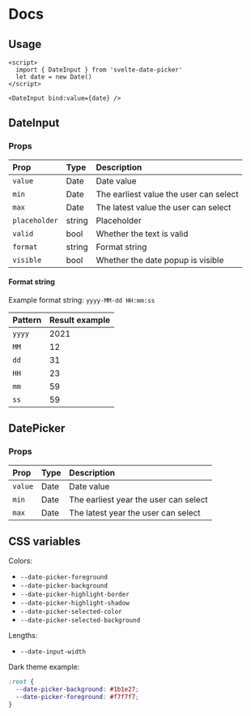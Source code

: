 # Docs

## Usage

```svelte
<script>
  import { DateInput } from 'svelte-date-picker'
  let date = new Date()
</script>

<DateInput bind:value={date} />
```

## DateInput

### Props

| Prop          | Type   | Description |
| :------------ | :----- | :---------- |
| `value`       | Date   | Date value |
| `min`         | Date   | The earliest value the user can select |
| `max`         | Date   | The latest value the user can select |
| `placeholder` | string | Placeholder |
| `valid`       | bool   | Whether the text is valid |
| `format`      | string | Format string |
| `visible`     | bool   | Whether the date popup is visible |


#### Format string

Example format string: `yyyy-MM-dd HH:mm:ss`

| Pattern    | Result example
| :--------- | :-------------
| `yyyy`     | 2021
| `MM`       | 12
| `dd`       | 31
| `HH`       | 23
| `mm`       | 59
| `ss`       | 59

## DatePicker

### Props

| Prop          | Type   | Description |
| :------------ | :----- | :---------- |
| `value`       | Date   | Date value |
| `min`         | Date   | The earliest year the user can select |
| `max`         | Date   | The latest year the user can select |

## CSS variables

Colors:
- `--date-picker-foreground`
- `--date-picker-background`
- `--date-picker-highlight-border`
- `--date-picker-highlight-shadow`
- `--date-picker-selected-color`
- `--date-picker-selected-background`

Lengths:
- `--date-input-width`

Dark theme example:
```css
:root {
  --date-picker-background: #1b1e27;
  --date-picker-foreground: #f7f7f7;
}
```
